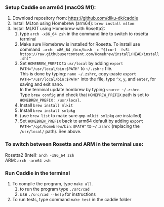 ### Setup Caddie on arm64 (macOS M1):
1. Download repository from: https://github.com/diku-dk/caddie
2. Install MLton using Homebrew (arm64): ```brew install mlton```
3. Install MLKIT using Homebrew with Rosetta2:
   1. type ```arch -x86_64 zsh``` in the command line to switch to rosetta terminal
   2. Make sure Homebrew is installed for Rosetta. To install use command ``` arch -x86_64 /bin/bash -c "$(curl -fsSL https://raw.githubusercontent.com/Homebrew/install/HEAD/install.sh)"```
   3. Set ```HOMEBREW_PREFIX``` to ```usr/local``` by adding ```export PATH="/usr/local/bin:$PATH"``` to ```~/.zshrc``` file.  
   This is done by typing: ```nano ~/.zshrc```, copy-paste  ```export PATH="/usr/local/bin:$PATH"``` into the file, type ```^x```, ```y```, and ```enter```, for saving and exit nano.  
   In the terminal update hombrew by typing ```source ~/.zshrc```.  
   Type ```brew config``` and check that ```HOMEPREW_PREFIX``` path is set to ```HOMEBREW_PREFIX: /usr/local```.
   4. Install ```brew install mlkit```
   5. Install ```brew install smlpkg```
   6. (use ```brew list``` to make sure ```gmp mlkit smlpkg``` are installed)
   7. Set ```HOMEBREW_PREFIX``` back to arm64 default by adding ```export PATH="/opt/homebrew/bin:$PATH"``` to ```~/.zshrc``` (replacing the ```/usr/local/``` path). See above.

### To switch between Rosetta and ARM in the terminal use:  
Rosetta2 (Intel): ```arch -x86_64 zsh```  
ARM: ```arch -arm64 zsh```

### Run Caddie in the terminal
1. To compile the program, type ```make all```. 
   1. to run the program type ```./src/cad```
   2. use ```./src/cad --help``` for instructions
2. To run tests, type command ```make test``` in the caddie folder